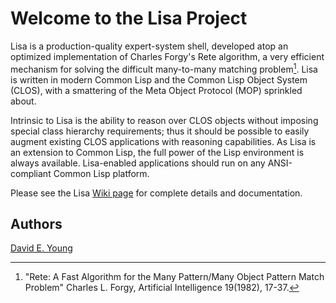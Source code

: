 
# Welcome to the Lisa Project #

Lisa is a production-quality expert-system shell, developed atop an optimized implementation of Charles Forgy's Rete
algorithm, a very efficient mechanism for solving the difficult many-to-many matching problem[^1]. Lisa is written in
modern Common Lisp and the Common Lisp Object System (CLOS), with a smattering of the Meta Object Protocol (MOP)
sprinkled about.

Intrinsic to Lisa is the ability to reason over CLOS objects without imposing special class hierarchy requirements; thus
it should be possible to easily augment existing CLOS applications with reasoning capabilities. As Lisa is an extension
to Common Lisp, the full power of the Lisp environment is always available. Lisa-enabled applications should run on any
ANSI-compliant Common Lisp platform.

Please see the Lisa [Wiki page](https://github.com/youngde811/Lisa/wiki/Lisa-Home) for complete details and documentation.

## Authors ##

[David E. Young](mailto://streetrod750@protonmail.com)

[^1]: "Rete: A Fast Algorithm for the Many Pattern/Many Object Pattern Match Problem" Charles L. Forgy, Artificial Intelligence 19(1982), 17-37.
